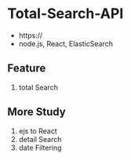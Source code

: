 # Total-Search-API
* https://
* node.js, React, ElasticSearch

## Feature
1. total Search

## More Study
1. ejs to React
2. detail Search
3. date Filtering
